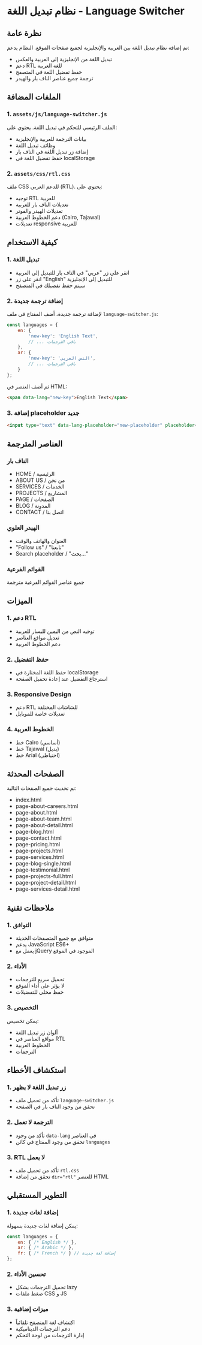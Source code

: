 # نظام تبديل اللغة - Language Switcher

## نظرة عامة
تم إضافة نظام تبديل اللغة بين العربية والإنجليزية لجميع صفحات الموقع. النظام يدعم:
- تبديل اللغة من الإنجليزية إلى العربية والعكس
- دعم RTL للغة العربية
- حفظ تفضيل اللغة في المتصفح
- ترجمة جميع عناصر الناف بار والهيدر

## الملفات المضافة

### 1. `assets/js/language-switcher.js`
الملف الرئيسي للتحكم في تبديل اللغة. يحتوي على:
- بيانات الترجمة للعربية والإنجليزية
- وظائف تبديل اللغة
- إضافة زر تبديل اللغة في الناف بار
- حفظ تفضيل اللغة في localStorage

### 2. `assets/css/rtl.css`
ملف CSS للدعم العربي (RTL). يحتوي على:
- توجيه RTL للعربية
- تعديلات الناف بار للعربية
- تعديلات الهيدر والفوتر
- دعم الخطوط العربية (Cairo, Tajawal)
- تعديلات responsive للعربية

## كيفية الاستخدام

### 1. تبديل اللغة
- انقر على زر "عربي" في الناف بار للتبديل إلى العربية
- انقر على زر "English" للتبديل إلى الإنجليزية
- سيتم حفظ تفضيلك في المتصفح

### 2. إضافة ترجمة جديدة
لإضافة ترجمة جديدة، أضف المفتاح في ملف `language-switcher.js`:

```javascript
const languages = {
    en: {
        'new-key': 'English Text',
        // ... باقي الترجمات
    },
    ar: {
        'new-key': 'النص العربي',
        // ... باقي الترجمات
    }
};
```

ثم أضف العنصر في HTML:
```html
<span data-lang="new-key">English Text</span>
```

### 3. إضافة placeholder جديد
```html
<input type="text" data-lang-placeholder="new-placeholder" placeholder="English placeholder">
```

## العناصر المترجمة

### الناف بار
- HOME / الرئيسية
- ABOUT US / من نحن
- SERVICES / الخدمات
- PROJECTS / المشاريع
- PAGE / الصفحات
- BLOG / المدونة
- CONTACT / اتصل بنا

### الهيدر العلوي
- العنوان والهاتف والوقت
- "Follow us" / "تابعنا"
- Search placeholder / "بحث..."

### القوائم الفرعية
جميع عناصر القوائم الفرعية مترجمة

## الميزات

### 1. دعم RTL
- توجيه النص من اليمين لليسار للعربية
- تعديل مواقع العناصر
- دعم الخطوط العربية

### 2. حفظ التفضيل
- حفظ اللغة المختارة في localStorage
- استرجاع التفضيل عند إعادة تحميل الصفحة

### 3. Responsive Design
- دعم RTL للشاشات المختلفة
- تعديلات خاصة للموبايل

### 4. الخطوط العربية
- خط Cairo (أساسي)
- خط Tajawal (بديل)
- خط Arial (احتياطي)

## الصفحات المحدثة
تم تحديث جميع الصفحات التالية:
- index.html
- page-about-careers.html
- page-about.html
- page-about-team.html
- page-about-detail.html
- page-blog.html
- page-contact.html
- page-pricing.html
- page-projects.html
- page-services.html
- page-blog-single.html
- page-testimonial.html
- page-projects-full.html
- page-project-detail.html
- page-services-detail.html

## ملاحظات تقنية

### 1. التوافق
- متوافق مع جميع المتصفحات الحديثة
- يدعم JavaScript ES6+
- يعمل مع jQuery الموجود في الموقع

### 2. الأداء
- تحميل سريع للترجمات
- لا يؤثر على أداء الموقع
- حفظ محلي للتفضيلات

### 3. التخصيص
يمكن تخصيص:
- ألوان زر تبديل اللغة
- مواقع العناصر في RTL
- الخطوط العربية
- الترجمات

## استكشاف الأخطاء

### 1. زر تبديل اللغة لا يظهر
- تأكد من تحميل ملف `language-switcher.js`
- تحقق من وجود الناف بار في الصفحة

### 2. الترجمة لا تعمل
- تأكد من وجود `data-lang` في العناصر
- تحقق من وجود المفتاح في كائن `languages`

### 3. RTL لا يعمل
- تأكد من تحميل ملف `rtl.css`
- تحقق من إضافة `dir="rtl"` للعنصر HTML

## التطوير المستقبلي

### 1. إضافة لغات جديدة
يمكن إضافة لغات جديدة بسهولة:
```javascript
const languages = {
    en: { /* English */ },
    ar: { /* Arabic */ },
    fr: { /* French */ } // إضافة لغة جديدة
};
```

### 2. تحسين الأداء
- تحميل الترجمات بشكل lazy
- ضغط ملفات CSS و JS

### 3. ميزات إضافية
- اكتشاف لغة المتصفح تلقائياً
- دعم الترجمات الديناميكية
- إدارة الترجمات من لوحة التحكم 
